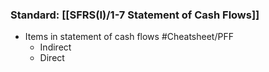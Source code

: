 ### **Standard**: [[SFRS(I)/1-7 Statement of Cash Flows]]
- Items in statement of cash flows #Cheatsheet/PFF
	- Indirect
	- Direct